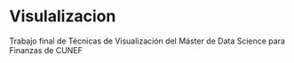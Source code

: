 # Visulalizacion
Trabajo final de Técnicas de Visualización del Máster de Data Science para Finanzas de CUNEF
